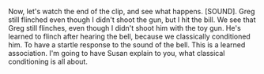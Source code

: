Now, let's watch the end of the clip, and see what happens. [SOUND]. Greg still
flinched even though I didn't shoot the gun, but I hit the bill. We see that
Greg still flinches, even though I didn't shoot him with the toy gun. He's
learned to flinch after hearing the bell, because we classically conditioned
him. To have a startle response to the sound of the bell. This is a learned
association. I'm going to have Susan explain to you, what classical
conditioning is all about.
